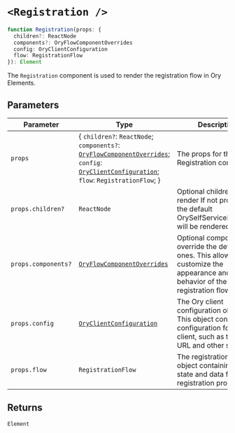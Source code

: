 # `<Registration />`

```ts
function Registration(props: {
  children?: ReactNode
  components?: OryFlowComponentOverrides
  config: OryClientConfiguration
  flow: RegistrationFlow
}): Element
```

The `Registration` component is used to render the registration flow in Ory Elements.

## Parameters

| Parameter           | Type                                                                                                                                                                                                                                         | Description                                                                                                                              |
| ------------------- | -------------------------------------------------------------------------------------------------------------------------------------------------------------------------------------------------------------------------------------------- | ---------------------------------------------------------------------------------------------------------------------------------------- |
| `props`             | \{ `children?`: `ReactNode`; `components?`: [`OryFlowComponentOverrides`](../../type-aliases/OryFlowComponentOverrides.md); `config`: [`OryClientConfiguration`](../../interfaces/OryClientConfiguration.md); `flow`: `RegistrationFlow`; \} | The props for the Registration component.                                                                                                |
| `props.children?`   | `ReactNode`                                                                                                                                                                                                                                  | Optional children to render If not provided, the default OrySelfServiceFlowCard will be rendered.                                        |
| `props.components?` | [`OryFlowComponentOverrides`](../../type-aliases/OryFlowComponentOverrides.md)                                                                                                                                                               | Optional components to override the default ones. This allows you to customize the appearance and behavior of the registration flow.     |
| `props.config`      | [`OryClientConfiguration`](../../interfaces/OryClientConfiguration.md)                                                                                                                                                                       | The Ory client configuration object. This object contains the configuration for the Ory client, such as the base URL and other settings. |
| `props.flow`        | `RegistrationFlow`                                                                                                                                                                                                                           | The registration flow object containing the state and data for the registration process.                                                 |

## Returns

`Element`
